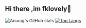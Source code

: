 ## Hi there ,im fklovely👋

<!--
**fklovely/fklovely** is a ✨ _special_ ✨ repository because its `README.md` (this file) appears on your GitHub profile.

Here are some ideas to get you started:

- 🔭 I’m currently working on ...
- 🌱 I’m currently learning ...
- 👯 I’m looking to collaborate on ...
- 🤔 I’m looking for help with ...
- 💬 Ask me about ...
- 📫 How to reach me: ...
- 😄 Pronouns: ...
- ⚡ Fun fact: ...
-->

![Anurag's GitHub stats](https://github-readme-stats.vercel.app/api?username=fklovely&show_icons=true&theme=radical)
[![Top Langs](https://github-readme-stats.vercel.app/api/top-langs/?username=fklovely)](https://github.com/anuraghazra/github-readme-stats)
